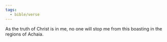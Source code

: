```yaml
---
tags:
  - bible/verse
---
```

As the truth of Christ is in me, no one will stop me from this boasting in the regions of Achaia.